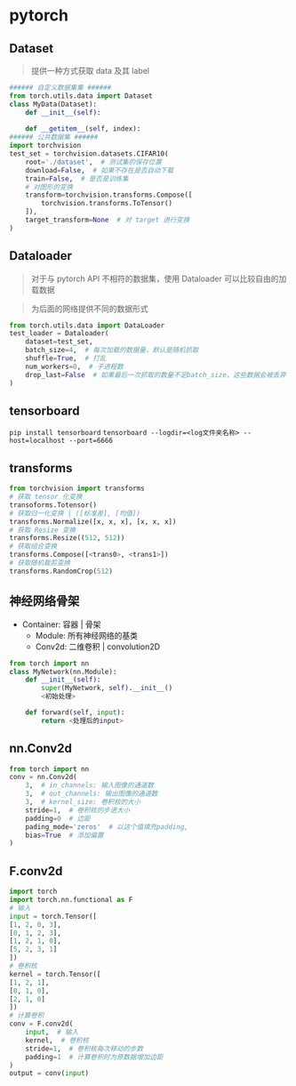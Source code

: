 # pytorch

## Dataset

> 提供一种方式获取 data 及其 label

```Python
###### 自定义数据集集 ######
from torch.utils.data import Dataset
class MyData(Dataset):
    def __init__(self):
        
    def __getitem__(self, index):
###### 公共数据集 ######
import torchvision
test_set = torchvision.datasets.CIFAR10(
    root='./dataset',  # 测试集的保存位置
    download=False,  # 如果不存在是否自动下载
    train=False,  # 是否是训练集
    # 对图形的变换
    transform=torchvision.transforms.Compose([
        torchvision.transforms.ToTensor()
    ]),
    target_transform=None  # 对 target 进行变换
)
```

## Dataloader

> 对于与 pytorch API 不相符的数据集，使用 Dataloader 可以比较自由的加载数据

> 为后面的网络提供不同的数据形式

```Python
from torch.utils.data import DataLoader
test_loader = Dataloader(
    dataset=test_set,
    batch_size=4,  # 每次加载的数据量，默认是随机抓取
    shuffle=True,  # 打乱
    num_workers=0,  # 子进程数
    drop_last=False  # 如果最后一次抓取的数量不足batch_size，这些数据会被丢弃
)
```

## tensorboard

`pip install tensorboard`
`tensorboard --logdir=<log文件夹名称> --host=localhost --port=6666`

## transforms

```Python
from torchvision import transforms
# 获取 tensor 化变换
transoforms.Totensor()
# 获取归一化变换 | ([标准差], [均值])
transforms.Normalize([x, x, x], [x, x, x])
# 获取 Resize 变换
transforms.Resize((512, 512))
# 获取组合变换
transforms.Compose([<trans0>, <trans1>])
# 获取随机裁剪变换
transforms.RandomCrop(512)
```

## 神经网络骨架

- Container: 容器 | 骨架
    - Module: 所有神经网络的基类
    - Conv2d: 二维卷积 | convolution2D

```Python
from torch import nn
class MyNetwork(nn.Module):
    def __init__(self):
        super(MyNetwork, self).__init__()
        <初始处理>

    def forward(self, input):
        return <处理后的input>
```

## nn.Conv2d

```Python
from torch import nn
conv = nn.Conv2d(
    3,  # in_channels: 输入图像的通道数
    3,  # out_channels: 输出图像的通道数
    3,  # kernel_size: 卷积核的大小
    stride=1,  # 卷积核的步进大小
    padding=0  # 边距
    pading_mode='zeros'  # 以这个值填充padding,
    bias=True  # 添加偏置
)
```

## F.conv2d

```Python
import torch
import torch.nn.functional as F
# 输入
input = torch.Tensor([
[1, 2, 0, 3],
[0, 1, 2, 3],
[1, 2, 1, 0],
[5, 2, 3, 1]
])
# 卷积核
kernel = torch.Tensor([
[1, 2, 1],
[0, 1, 0],
[2, 1, 0]
])
# 计算卷积
conv = F.conv2d(
    input,  # 输入
    kernel,  # 卷积核
    stride=1,  # 卷积核每次移动的步数
    padding=1  # 计算卷积时为原数据增加边距
)
output = conv(input)
```
